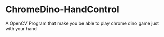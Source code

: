 # ChromeDino-HandControl
A OpenCV Program that make you be able to play chrome dino game just with your hand
